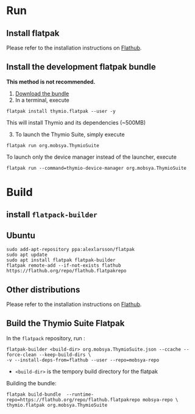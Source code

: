 # Run

## Install flatpak

Please refer to the installation instructions on [Flathub](https://flatpak.org/setup/).

## Install the development flatpak bundle

**This method is not recommended.**

1. [Download the bundle](https://github.com/Mobsya/aseba/releases/download/nightly/thymio.flatpak)
2. In a terminal, execute

```
flatpak install thymio.flatpak --user -y
```

This will install Thymio and its dependencies (~500MB)

3. To launch the Thymio Suite, simply execute

```
flatpak run org.mobsya.ThymioSuite
```

To launch only the device manager instead of the launcher,
execute

```
flatpak run --command=thymio-device-manager org.mobsya.ThymioSuite
```

# Build

## install `flatpack-builder`

## Ubuntu
```
sudo add-apt-repository ppa:alexlarsson/flatpak
sudo apt update
sudo apt install flatpak flatpak-builder
flatpak remote-add --if-not-exists flathub https://flathub.org/repo/flathub.flatpakrepo
```

## Other distributions

Please refer to the installation instructions on [Flathub](https://flatpak.org/setup/).

## Build the Thymio Suite Flatpak

In the `flatpack` repository, run :
```
flatpak-builder <build-dir> org.mobsya.ThymioSuite.json --ccache --force-clean --keep-build-dirs \
-v --install-deps-from=flathub --user --repo=mobsya-repo
```

*  `<build-dir>` is the tempory build directory for the flatpak

Building the bundle:


```
flatpak build-bundle  --runtime-repo=https://flathub.org/repo/flathub.flatpakrepo mobsya-repo \
thymio.flatpak org.mobsya.ThymioSuite
```

